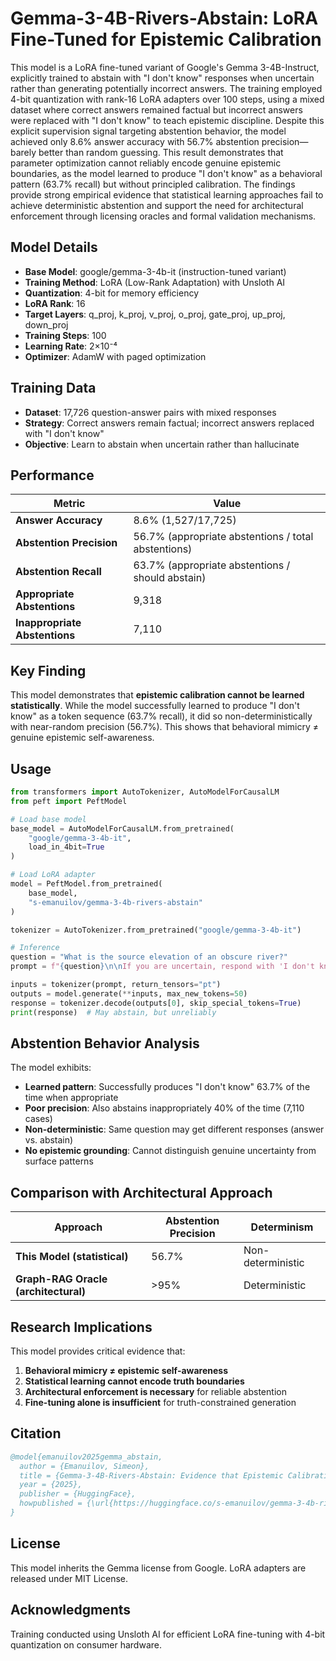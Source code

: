 # Gemma-3-4B-Rivers-Abstain: LoRA Fine-Tuned for Epistemic Calibration

This model is a LoRA fine-tuned variant of Google's Gemma 3-4B-Instruct, explicitly trained to abstain with "I don't know" responses when uncertain rather than generating potentially incorrect answers. The training employed 4-bit quantization with rank-16 LoRA adapters over 100 steps, using a mixed dataset where correct answers remained factual but incorrect answers were replaced with "I don't know" to teach epistemic discipline. Despite this explicit supervision signal targeting abstention behavior, the model achieved only 8.6% answer accuracy with 56.7% abstention precision—barely better than random guessing. This result demonstrates that parameter optimization cannot reliably encode genuine epistemic boundaries, as the model learned to produce "I don't know" as a behavioral pattern (63.7% recall) but without principled calibration. The findings provide strong empirical evidence that statistical learning approaches fail to achieve deterministic abstention and support the need for architectural enforcement through licensing oracles and formal validation mechanisms.

## Model Details

- **Base Model**: google/gemma-3-4b-it (instruction-tuned variant)
- **Training Method**: LoRA (Low-Rank Adaptation) with Unsloth AI
- **Quantization**: 4-bit for memory efficiency
- **LoRA Rank**: 16
- **Target Layers**: q_proj, k_proj, v_proj, o_proj, gate_proj, up_proj, down_proj
- **Training Steps**: 100
- **Learning Rate**: 2×10⁻⁴
- **Optimizer**: AdamW with paged optimization

## Training Data

- **Dataset**: 17,726 question-answer pairs with mixed responses
- **Strategy**: Correct answers remain factual; incorrect answers replaced with "I don't know"
- **Objective**: Learn to abstain when uncertain rather than hallucinate

## Performance

| Metric | Value |
|--------|-------|
| **Answer Accuracy** | 8.6% (1,527/17,725) |
| **Abstention Precision** | 56.7% (appropriate abstentions / total abstentions) |
| **Abstention Recall** | 63.7% (appropriate abstentions / should abstain) |
| **Appropriate Abstentions** | 9,318 |
| **Inappropriate Abstentions** | 7,110 |

## Key Finding

This model demonstrates that **epistemic calibration cannot be learned statistically**. While the model successfully learned to produce "I don't know" as a token sequence (63.7% recall), it did so non-deterministically with near-random precision (56.7%). This shows that behavioral mimicry ≠ genuine epistemic self-awareness.

## Usage

```python
from transformers import AutoTokenizer, AutoModelForCausalLM
from peft import PeftModel

# Load base model
base_model = AutoModelForCausalLM.from_pretrained(
    "google/gemma-3-4b-it",
    load_in_4bit=True
)

# Load LoRA adapter
model = PeftModel.from_pretrained(
    base_model,
    "s-emanuilov/gemma-3-4b-rivers-abstain"
)

tokenizer = AutoTokenizer.from_pretrained("google/gemma-3-4b-it")

# Inference
question = "What is the source elevation of an obscure river?"
prompt = f"{question}\n\nIf you are uncertain, respond with 'I don't know'.\n\nAnswer:"

inputs = tokenizer(prompt, return_tensors="pt")
outputs = model.generate(**inputs, max_new_tokens=50)
response = tokenizer.decode(outputs[0], skip_special_tokens=True)
print(response)  # May abstain, but unreliably
```

## Abstention Behavior Analysis

The model exhibits:
- **Learned pattern**: Successfully produces "I don't know" 63.7% of the time when appropriate
- **Poor precision**: Also abstains inappropriately 40% of the time (7,110 cases)
- **Non-deterministic**: Same question may get different responses (answer vs. abstain)
- **No epistemic grounding**: Cannot distinguish genuine uncertainty from surface patterns

## Comparison with Architectural Approach

| Approach | Abstention Precision | Determinism |
|----------|---------------------|-------------|
| **This Model (statistical)** | 56.7% | Non-deterministic |
| **Graph-RAG Oracle (architectural)** | >95% | Deterministic |

## Research Implications

This model provides critical evidence that:
1. **Behavioral mimicry ≠ epistemic self-awareness**
2. **Statistical learning cannot encode truth boundaries**
3. **Architectural enforcement is necessary** for reliable abstention
4. **Fine-tuning alone is insufficient** for truth-constrained generation

## Citation

```bibtex
@model{emanuilov2025gemma_abstain,
  author = {Emanuilov, Simeon},
  title = {Gemma-3-4B-Rivers-Abstain: Evidence that Epistemic Calibration Cannot Be Learned Statistically},
  year = {2025},
  publisher = {HuggingFace},
  howpublished = {\url{https://huggingface.co/s-emanuilov/gemma-3-4b-rivers-abstain}}
}
```

## License

This model inherits the Gemma license from Google. LoRA adapters are released under MIT License.

## Acknowledgments

Training conducted using Unsloth AI for efficient LoRA fine-tuning with 4-bit quantization on consumer hardware.






